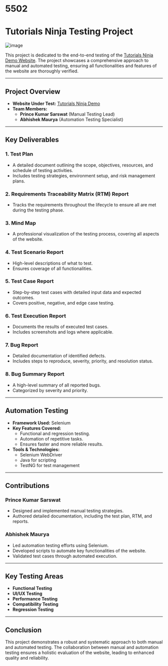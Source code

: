 # 5502
# Tutorials Ninja Testing Project
![image](https://github.com/user-attachments/assets/34fa5a7a-f515-4693-b74f-2a99e42e6e88)


This project is dedicated to the end-to-end testing of the [Tutorials Ninja Demo Website](https://tutorialsninja.com/demo/). The project showcases a comprehensive approach to manual and automated testing, ensuring all functionalities and features of the website are thoroughly verified.

---

## Project Overview

- **Website Under Test:** [Tutorials Ninja Demo](https://tutorialsninja.com/demo/)
- **Team Members:**
  - **Prince Kumar Sarswat** (Manual Testing Lead)
  - **Abhishek Maurya** (Automation Testing Specialist)

---

## Key Deliverables

### 1. **Test Plan**
   - A detailed document outlining the scope, objectives, resources, and schedule of testing activities.
   - Includes testing strategies, environment setup, and risk management plans.

### 2. **Requirements Traceability Matrix (RTM) Report**
   - Tracks the requirements throughout the lifecycle to ensure all are met during the testing phase.

### 3. **Mind Map**
   - A professional visualization of the testing process, covering all aspects of the website.

### 4. **Test Scenario Report**
   - High-level descriptions of what to test.
   - Ensures coverage of all functionalities.

### 5. **Test Case Report**
   - Step-by-step test cases with detailed input data and expected outcomes.
   - Covers positive, negative, and edge case testing.

### 6. **Test Execution Report**
   - Documents the results of executed test cases.
   - Includes screenshots and logs where applicable.

### 7. **Bug Report**
   - Detailed documentation of identified defects.
   - Includes steps to reproduce, severity, priority, and resolution status.

### 8. **Bug Summary Report**
   - A high-level summary of all reported bugs.
   - Categorized by severity and priority.

---

## Automation Testing

- **Framework Used:** Selenium
- **Key Features Covered:**
  - Functional and regression testing.
  - Automation of repetitive tasks.
  - Ensures faster and more reliable results.
- **Tools & Technologies:**
  - Selenium WebDriver
  - Java for scripting
  - TestNG for test management

---

## Contributions

### Prince Kumar Sarswat
- Designed and implemented manual testing strategies.
- Authored detailed documentation, including the test plan, RTM, and reports.

### Abhishek Maurya
- Led automation testing efforts using Selenium.
- Developed scripts to automate key functionalities of the website.
- Validated test cases through automated execution.

---

## Key Testing Areas

- **Functional Testing**
- **UI/UX Testing**
- **Performance Testing**
- **Compatibility Testing**
- **Regression Testing**

---

## Conclusion

This project demonstrates a robust and systematic approach to both manual and automated testing. The collaboration between manual and automation testing ensures a holistic evaluation of the website, leading to enhanced quality and reliability.
